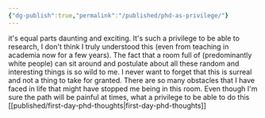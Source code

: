 ```yaml
---
{"dg-publish":true,"permalink":"/published/phd-as-privilege/"}
---
```


it's equal parts daunting and exciting. It's such a privilege to be able to research, I don't think I truly understood this (even from teaching in academia now for a few years). The fact that a room full of (predominantly white people) can sit around and postulate about all these random and interesting things is so wild to me. I never want to forget that this is surreal and not a thing to take for granted. There are so many obstacles that I have faced in life that might have stopped me being in this room. Even though I'm sure the path will be painful at times, what a privilege to be able to do this [[published/first-day-phd-thoughts\|first-day-phd-thoughts]]
